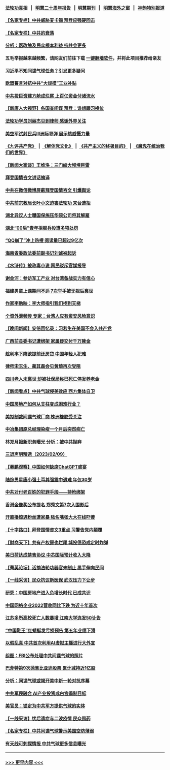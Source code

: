 #### [法轮功真相](https://github.com/gfw-breaker/truth/blob/master/README.md?t=0) &nbsp;&nbsp;|&nbsp;&nbsp; [明慧二十周年报告](https://github.com/gfw-breaker/mh-reports/blob/master/README.md?t=0) &nbsp;&nbsp;|&nbsp;&nbsp;[明慧期刊](https://github.com/gfw-breaker/mh-qikan) &nbsp;&nbsp;|&nbsp;&nbsp; [明慧海外之窗](https://github.com/gfw-breaker/mh-news/blob/master/README.md?t=0) &nbsp;&nbsp;|&nbsp;&nbsp; [神韵特别报道](https://github.com/gfw-breaker/mh-news/blob/master/shenyun.md?t=0)
#### [【名家专栏】中共威胁麦卡锡 拜登应强硬回击](../pages/nsc413/n13927135.md?t=02110643) 
#### [【名家专栏】中共的衰落](../pages/nsc413/n13927124.md?t=02110643) 
#### [分析：医改触及民众根本利益 抗共会更多](../pages/nsc413/n13926456.md?t=02110643) 
#### 五毛举报越来越频繁，请网友们前往下载 [一键翻墙软件](https://github.com/gfw-breaker/ssr-accounts)，并将此项目推荐给亲友
#### [习近平不知间谍气球任务？引发更多疑问](../pages/nsc413/n13927245.md?t=02110643) 
#### [欧盟誓言对抗中共“大规模”工业补贴](../pages/nsc413/n13927206.md?t=02110643) 
#### [中共投巨资建方舱成烂尾 上百亿资金付诸流水](../pages/nsc413/n13927250.md?t=02110643) 
#### [【新唐人大视野】各国查间谍 拜登：谁想跟习换位](../pages/nsc413/n13927198.md?t=02110643) 
#### [法轮功学员刘丽杰见到律师 感谢外界关注](../pages/nsc413/n13927012.md?t=02110643) 
#### [美空军试射民兵III洲际导弹 展示核威慑力量](../pages/nsc413/n13927219.md?t=02110643) 
#### [《九评共产党》](https://github.com/begood0513/9ping.md/blob/master/README.md) &nbsp;|&nbsp; [《解体党文化》](../../../../jtdwh.md/blob/master/README.md)  &nbsp;|&nbsp; [《共产主义的终极目的》](../../../../gczydzjmd.md/blob/master/README.md) &nbsp;|&nbsp; [《魔鬼在统治我们的世界》](../../../../mgztzwmdsj.md/blob/master/README.md) 
#### [【新闻大家谈】王维洛：三门峡大坝埋巨雷](../pages/nsc413/n13927174.md?t=02110643) 
#### [拜登国情咨文讲话摘译](../pages/nsc413/n13927210.md?t=02110643) 
#### [中共在微信微博屏蔽拜登国情咨文 引爆舆论](../pages/nsc413/n13927186.md?t=02110643) 
#### [中共前宗教局长叶小文迫害法轮功 来台遭拒](../pages/nsc413/n13927164.md?t=02110643) 
#### [湖北异议人士曝国保施压华硕公司将其解雇](../pages/nsc413/n13927075.md?t=02110643) 
#### [湖北“00后”青年拒服兵役遭多项处罚](../pages/nsc413/n13927015.md?t=02110643) 
#### [“QQ崩了”冲上热搜 阅读量已超过9亿次](../pages/nsc413/n13926976.md?t=02110643) 
#### [海南省委政法委前副书记刘诚被起诉](../pages/nsc413/n13927013.md?t=02110643) 
#### [《水浒传》被称毒小说 网民驳斥官媒报导](../pages/nsc413/n13926922.md?t=02110643) 
#### [谢金河：参访军工产业 对台湾备战实力有信心](../pages/nsc413/n13926958.md?t=02110643) 
#### [福建男童上课期间不适 7次举手被无视后离世](../pages/nsc413/n13927029.md?t=02110643) 
#### [作家李勉映：李大师指引我们找到天梯](../pages/nsc413/n13926941.md?t=02110643) 
#### [个资外泄频传 专家：台湾人应有资安风险意识](../pages/nsc413/n13926212.md?t=02110643) 
#### [【晚间新闻】安倍回忆录：习若生在美国不会入共产党](../pages/nsc413/n13926979.md?t=02110643) 
#### [广西前县委书记遭绑架 家属疑交付千万赎金](../pages/nsc413/n13926893.md?t=02110643) 
#### [趁利率下降欲提前还房贷 中国年轻人犯难](../pages/nsc413/n13926729.md?t=02110643) 
#### [律师宋玉生、蔺其磊会见黄琦再次受阻](../pages/nsc413/n13926868.md?t=02110643) 
#### [四川老人未离世 却被社保局称已死亡停发养老金](../pages/nsc413/n13926690.md?t=02110643) 
#### [【新闻看点】中共气球侵美效应 西方集体自卫](../pages/nsc413/n13926574.md?t=02110643) 
#### [中国房地产如何从支柱变成困难行业？](../pages/nsc413/n13926791.md?t=02110643) 
#### [美拟制裁间谍气球厂商 株洲橡胶受关注](../pages/nsc413/n13926559.md?t=02110643) 
#### [中冶集团原总经理染疫一个月后突然病亡](../pages/nsc413/n13926662.md?t=02110643) 
#### [林郑月娥新职务曝光 分析：被中共抛弃](../pages/nsc413/n13926653.md?t=02110643) 
#### [三退声明精选（2023/02/09）](../pages/nsc413/n13926715.md?t=02110643) 
#### [【秦鹏观察】中国如何缺席ChatGPT盛宴](../pages/nsc413/n13926619.md?t=02110643) 
#### [陆综男星唐小强土耳其强震中遇难 年仅30岁](../pages/nsc413/n13926612.md?t=02110643) 
#### [中共对付老百姓的犯罪手段——持枪绑架](../pages/nsc413/n13926448.md?t=02110643) 
#### [香港金像奖公布提名 郑秀文第7次入围影后](../pages/nsc413/n13926523.md?t=02110643) 
#### [开直播惊遇粉丝遭家暴 陆名嘴张大大在线吓傻](../pages/nsc413/n13926541.md?t=02110643) 
#### [【十字路口】拜登国情咨文3重点 习警告党内颠覆](../pages/nsc413/n13926413.md?t=02110643) 
#### [【财商天下】共有产权房也烂尾 城投债恐成定时炸弹](../pages/nsc413/n13926608.md?t=02110643) 
#### [美日荷达成禁售协议 中芯国际预计收入大降](../pages/nsc413/n13926542.md?t=02110643) 
#### [【菁英论坛】活摘法轮功器官未制止 黑手伸向民间](../pages/nsc413/n13926507.md?t=02110643) 
#### [【一线采访】民众抗议新医保 武汉压力下让步](../pages/nsc413/n13926500.md?t=02110643) 
#### [研究：中国房地产进入负增长时代 已成共识](../pages/nsc413/n13926564.md?t=02110643) 
#### [中国网络企业2022营收同比下跌 为近十年首次](../pages/nsc413/n13926548.md?t=02110643) 
#### [江苏多所高校死亡人数暴增 江南大学连发50讣告](../pages/nsc413/n13926535.md?t=02110643) 
#### [“中国鞋王”红蜻蜓发亏损预告 第五年业绩下滑](../pages/nsc413/n13926518.md?t=02110643) 
#### [以假乱真 中共首次利用AI虚拟主播进行大外宣](../pages/nsc413/n13926504.md?t=02110643) 
#### [组图：FBI公布处理中共间谍气球的照片](../pages/nsc413/n13926494.md?t=02110643) 
#### [巴菲特第9次抛售比亚迪股票 累计减持近1亿股](../pages/nsc413/n13926505.md?t=02110643) 
#### [分析：间谍气球或揭开美中新一轮对抗序幕](../pages/nsc413/n13926499.md?t=02110643) 
#### [中共军民融合 AI产业投资成白宫遏制目标](../pages/nsc413/n13926491.md?t=02110643) 
#### [美官员：锁定为中共军方提供气球的实体](../pages/nsc413/n13926473.md?t=02110643) 
#### [【一线采访】忧后遗症与二波疫情 民众囤药](../pages/nsc413/n13926211.md?t=02110643) 
#### [【名家专栏】中共间谍气球警示美国空防薄弱](../pages/nsc413/n13926400.md?t=02110643) 
#### [有天线可刺探情报 中共气球更多信息曝光](../pages/nsc413/n13926469.md?t=02110643) 

----
#### [ >>> 更早内容 <<< ](../indexes/nsc413-earlier.md)
